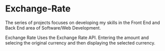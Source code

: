 # Exchange-Rate

The series of projects focuses on developing my skills in the Front End and Back End area of Software/Web Development.

Exchange Rate Uses the Exchange Rate API. Entering the amount and selecing the original currency and then displaying the selected currency.

